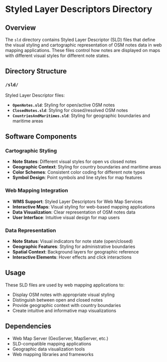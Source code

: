 # Styled Layer Descriptors Directory

## Overview
The `sld` directory contains Styled Layer Descriptor (SLD) files that define the
visual styling and cartographic representation of OSM notes data in web mapping
applications. These files control how notes are displayed on maps with different
visual styles for different note states.

## Directory Structure

### `/sld/`
Styled Layer Descriptor files:
- **`OpenNotes.sld`**: Styling for open/active OSM notes
- **`ClosedNotes.sld`**: Styling for closed/resolved OSM notes
- **`CountriesAndMaritimes.sld`**: Styling for geographic boundaries and maritime areas

## Software Components

### Cartographic Styling
- **Note States**: Different visual styles for open vs closed notes
- **Geographic Context**: Styling for country boundaries and maritime areas
- **Color Schemes**: Consistent color coding for different note types
- **Symbol Design**: Point symbols and line styles for map features

### Web Mapping Integration
- **WMS Support**: Styled Layer Descriptors for Web Map Services
- **Interactive Maps**: Visual styling for web-based mapping applications
- **Data Visualization**: Clear representation of OSM notes data
- **User Interface**: Intuitive visual design for map users

### Data Representation
- **Note Status**: Visual indicators for note state (open/closed)
- **Geographic Features**: Styling for administrative boundaries
- **Spatial Context**: Background layers for geographic reference
- **Interactive Elements**: Hover effects and click interactions

## Usage
These SLD files are used by web mapping applications to:
- Display OSM notes with appropriate visual styling
- Distinguish between open and closed notes
- Provide geographic context with country boundaries
- Create intuitive and informative map visualizations

## Dependencies
- Web Map Server (GeoServer, MapServer, etc.)
- SLD-compatible mapping applications
- Geographic data visualization tools
- Web mapping libraries and frameworks

